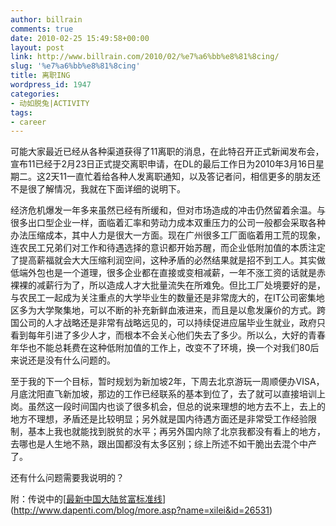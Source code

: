 ```yaml
---
author: billrain
comments: true
date: 2010-02-25 15:49:58+00:00
layout: post
link: http://www.billrain.com/2010/02/%e7%a6%bb%e8%81%8cing/
slug: '%e7%a6%bb%e8%81%8cing'
title: 离职ING
wordpress_id: 1947
categories:
- 动如脱兔|ACTIVITY
tags:
- career
---
```


可能大家最近已经从各种渠道获得了11离职的消息，在此特召开正式新闻发布会，宣布11已经于2月23日正式提交离职申请，在DL的最后工作日为2010年3月16日星期二。这2天11一直忙着给各种人发离职通知，以及答记者问，相信更多的朋友还不是很了解情况，我就在下面详细的说明下。

经济危机爆发一年多来虽然已经有所缓和，但对市场造成的冲击仍然留着余温。与很多出口型企业一样，面临着汇率和劳动力成本双重压力的公司一般都会采取各种办法压缩成本，其中人力是很大一方面。现在广州很多工厂面临着用工荒的现象，连农民工兄弟们对工作和待遇选择的意识都开始苏醒，而企业低附加值的本质注定了提高薪福就会大大压缩利润空间，这种矛盾的必然结果就是招不到工人。其实做低端外包也是一个道理，很多企业都在直接或变相减薪，一年不涨工资的话就是赤裸裸的减薪行为了，所以造成人才大批量流失在所难免。但比工厂处境要好的是，与农民工一起成为关注重点的大学毕业生的数量还是非常庞大的，在IT公司密集地区多为大学聚集地，可以不断的补充新鲜血液进来，而且是以愈发廉价的方式。跨国公司的人才战略还是非常有战略远见的，可以持续促进应届毕业生就业，政府只看到每年引进了多少人才，而根本不会关心他们失去了多少。所以么，大好的青春年华也不能总耗费在这种低附加值的工作上，改变不了环境，换一个对我们80后来说还是没有什么问题的。

至于我的下一个目标，暂时规划为新加坡2年，下周去北京游玩一周顺便办VISA，月底沈阳直飞新加坡，那边的工作已经联系的基本到位了，去了就可以直接培训上岗。虽然这一段时间国内也谈了很多机会，但总的说来理想的地方去不上，去上的地方不理想，矛盾还是比较明显；另外就是国内待遇方面还是非常受工作经验限制，基本上我也就能找到脱贫的水平；再另外国内除了北京我都没有看上的地方，去哪也是人生地不熟，跟出国都没有太多区别；综上所述不如干脆出去混个中产了。

还有什么问题需要我说明的？

附：传说中的[[最新中国大陆贫富标准线](http://www.dapenti.com/blog/more.asp?name=xilei&id=26531)](http://www.dapenti.com/blog/more.asp?name=xilei&id=26531)
